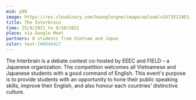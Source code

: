 ```yaml
---
mid: p08
image: https://res.cloudinary.com/hoanglongne/image/upload/v1673511963/image2_sepfm3.png
title: The Interbrain
time: 25/9/2021 to 9/10/2021
place: via Google Meet
partners: 8 students from Vietnam and Japan
color: text-[#0D4042]
---
```

The Interbrain is a debate contest co-hosted by EEEC and FIELD – a Japanese organization. The competition welcomes all Vietnamese and Japanese students with a good command of English. This event's purpose is to provide students with an opportunity to hone their public speaking skills, improve their English, and also honour each countries’ distinctive culture.